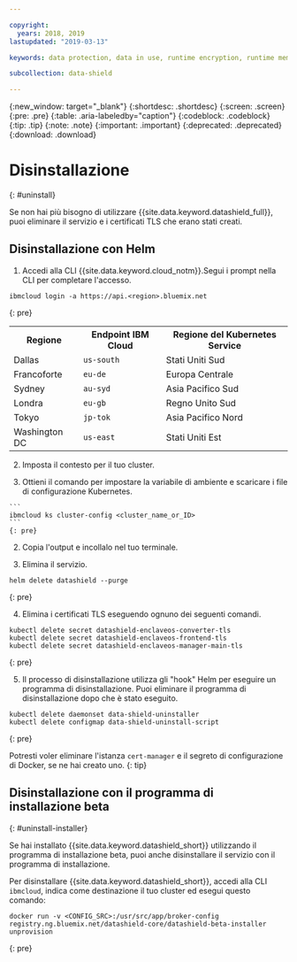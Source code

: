 ```yaml
---

copyright:
  years: 2018, 2019
lastupdated: "2019-03-13"

keywords: data protection, data in use, runtime encryption, runtime memory encryption, encrypted memory, intel sgx, software guard extensions, fortanix runtime encryption

subcollection: data-shield

---
```


{:new_window: target="_blank"}
{:shortdesc: .shortdesc}
{:screen: .screen}
{:pre: .pre}
{:table: .aria-labeledby="caption"}
{:codeblock: .codeblock}
{:tip: .tip}
{:note: .note}
{:important: .important}
{:deprecated: .deprecated}
{:download: .download}

# Disinstallazione
{: #uninstall}

Se non hai più bisogno di utilizzare {{site.data.keyword.datashield_full}}, puoi eliminare il servizio e i certificati TLS che erano stati creati.


## Disinstallazione con Helm

1. Accedi alla CLI {{site.data.keyword.cloud_notm}}.Segui i prompt nella CLI per completare l'accesso.

  ```
  ibmcloud login -a https://api.<region>.bluemix.net
  ```
  {: pre}

  <table>
    <tr>
      <th>Regione </th>
      <th>Endpoint IBM Cloud</th>
      <th>Regione del Kubernetes Service</th>
    </tr>
    <tr>
      <td>Dallas</td>
      <td><code>us-south</code></td>
      <td>Stati Uniti Sud</td>
    </tr>
    <tr>
      <td>Francoforte</td>
      <td><code>eu-de</code></td>
      <td>Europa Centrale</td>
    </tr>
    <tr>
      <td>Sydney</td>
      <td><code>au-syd</code></td>
      <td>Asia Pacifico Sud</td>
    </tr>
    <tr>
      <td>Londra</td>
      <td><code>eu-gb</code></td>
      <td>Regno Unito Sud</td>
    </tr>
    <tr>
      <td>Tokyo</td>
      <td><code>jp-tok</code></td>
      <td>Asia Pacifico Nord</td>
    </tr>
    <tr>
      <td>Washington DC</td>
      <td><code>us-east</code></td>
      <td>Stati Uniti Est</td>
    </tr>
  </table>

2. Imposta il contesto per il tuo cluster.

  1. Ottieni il comando per impostare la variabile di ambiente e scaricare i file di configurazione Kubernetes.

    ```
    ibmcloud ks cluster-config <cluster_name_or_ID>
    ```
    {: pre}

  2. Copia l'output e incollalo nel tuo terminale.

3. Elimina il servizio.

  ```
  helm delete datashield --purge
  ```
  {: pre}

4. Elimina i certificati TLS eseguendo ognuno dei seguenti comandi.

  ```
  kubectl delete secret datashield-enclaveos-converter-tls
  kubectl delete secret datashield-enclaveos-frontend-tls
  kubectl delete secret datashield-enclaveos-manager-main-tls
  ```
  {: pre}

5. Il processo di disinstallazione utilizza gli "hook" Helm per eseguire un programma di disinstallazione. Puoi eliminare il programma di disinstallazione dopo che è stato eseguito.

  ```
  kubectl delete daemonset data-shield-uninstaller
  kubectl delete configmap data-shield-uninstall-script
  ```
  {: pre}

Potresti voler eliminare l'istanza `cert-manager` e il segreto di configurazione di Docker, se ne hai creato uno.
{: tip}



## Disinstallazione con il programma di installazione beta
{: #uninstall-installer}

Se hai installato {{site.data.keyword.datashield_short}} utilizzando il programma di installazione beta, puoi anche disinstallare il servizio con il programma di installazione.

Per disinstallare {{site.data.keyword.datashield_short}}, accedi alla CLI `ibmcloud`, indica come destinazione il tuo cluster ed esegui questo comando:

  ```
  docker run -v <CONFIG_SRC>:/usr/src/app/broker-config registry.ng.bluemix.net/datashield-core/datashield-beta-installer unprovision
  ```
  {: pre}
